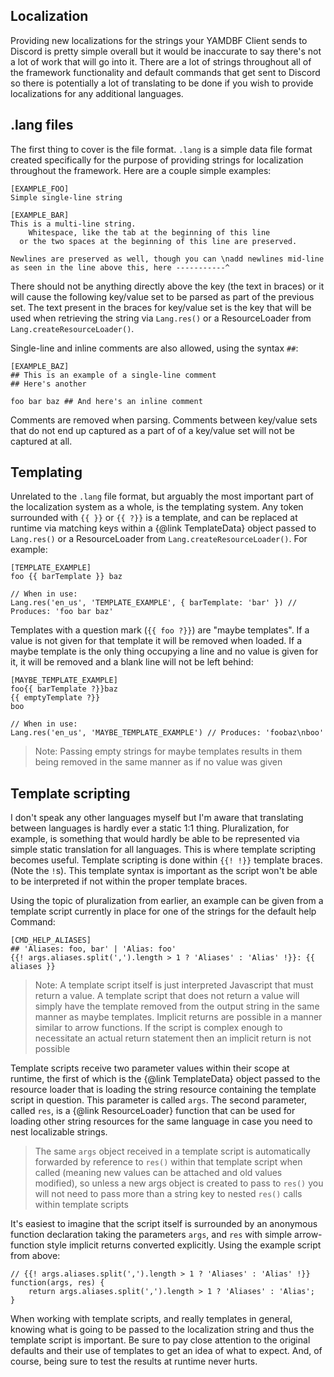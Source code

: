 ## Localization
Providing new localizations for the strings your YAMDBF Client sends to Discord is pretty simple overall
but it would be inaccurate to say there's not a lot of work that will go into it. There are a lot of strings
throughout all of the framework functionality and default commands that get sent to Discord so there is
potentially a lot of translating to be done if you wish to provide localizations for any additional languages.

## .lang files
The first thing to cover is the file format. `.lang` is a simple data file format created specifically for
the purpose of providing strings for localization throughout the framework. Here are a couple
simple examples:
```
[EXAMPLE_FOO]
Simple single-line string

[EXAMPLE_BAR]
This is a multi-line string.
	Whitespace, like the tab at the beginning of this line
  or the two spaces at the beginning of this line are preserved.

Newlines are preserved as well, though you can \nadd newlines mid-line
as seen in the line above this, here -----------^
```
There should not be anything directly above the key (the text in braces) or it will cause the following
key/value set to be parsed as part of the previous set. The text present in the braces for key/value
set is the key that will be used when retrieving the string via `Lang.res()` or a ResourceLoader from
`Lang.createResourceLoader()`.

Single-line and inline comments are also allowed, using the syntax `##`:
```
[EXAMPLE_BAZ]
## This is an example of a single-line comment
## Here's another

foo bar baz ## And here's an inline comment
```
Comments are removed when parsing. Comments between key/value sets that do not end up captured as a part of
of a key/value set will not be captured at all.

## Templating
Unrelated to the `.lang` file format, but arguably the most important part of the localization system as a whole,
is the templating system. Any token surrounded with `{{ }}` or `{{ ?}}` is a template, and can be replaced at runtime
via matching keys within a {@link TemplateData} object passed to `Lang.res()` or a ResourceLoader from
`Lang.createResourceLoader()`. For example:
```
[TEMPLATE_EXAMPLE]
foo {{ barTemplate }} baz

// When in use:
Lang.res('en_us', 'TEMPLATE_EXAMPLE', { barTemplate: 'bar' }) // Produces: 'foo bar baz'
```
Templates with a question mark (`{{ foo ?}}`) are "maybe templates". If a value is not given for that template it will
be removed when loaded. If a maybe template is the only thing occupying a line and no value is given for it, it will be
removed and a blank line will not be left behind:
```
[MAYBE_TEMPLATE_EXAMPLE]
foo{{ barTemplate ?}}baz
{{ emptyTemplate ?}}
boo

// When in use:
Lang.res('en_us', 'MAYBE_TEMPLATE_EXAMPLE') // Produces: 'foobaz\nboo'
```
>Note: Passing empty strings for maybe templates results in them being removed in the same manner as if no value was given

## Template scripting
I don't speak any other languages myself but I'm aware that translating between languages is hardly ever a static 1:1 thing.
Pluralization, for example, is something that would hardly be able to be represented via simple static translation for all
languages. This is where template scripting becomes useful. Template scripting is done within `{{! !}}` template braces.
(Note the `!`s). This template syntax is important as the script won't be able to be interpreted if not within the proper
template braces.


Using the topic of pluralization from earlier, an example can be given from a template script currently in place for one of
the strings for the default help Command:
```
[CMD_HELP_ALIASES]
## 'Aliases: foo, bar' | 'Alias: foo'
{{! args.aliases.split(',').length > 1 ? 'Aliases' : 'Alias' !}}: {{ aliases }}
```
>Note: A template script itself is just interpreted Javascript that must return a value. A template script that does not return a
value will simply have the template removed from the output string in the same manner as maybe templates. Implicit returns are
possible in a manner similar to arrow functions. If the script is complex enough to necessitate an actual return statement
then an implicit return is not possible


Template scripts receive two parameter values within their scope at runtime, the first of which is the {@link TemplateData}
object passed to the resource loader that is loading the string resource containing the template script in question. This
parameter is called `args`. The second parameter, called `res`, is a {@link ResourceLoader} function that can be used
for loading other string resources for the same language in case you need to nest localizable strings.

>The same `args` object received in a template script is automatically forwarded by reference to `res()` within that template
script when called (meaning new values can be attached and old values modified), so unless a new args object is created to pass
to `res()` you will not need to pass more than a string key to nested `res()` calls within template scripts

It's easiest to imagine that the script itself is surrounded by an anonymous function declaration taking the parameters
`args`, and `res` with simple arrow-function style implicit returns converted explicitly. Using the example script from above:
```
// {{! args.aliases.split(',').length > 1 ? 'Aliases' : 'Alias' !}}
function(args, res) {
	return args.aliases.split(',').length > 1 ? 'Aliases' : 'Alias';
}
```
When working with template scripts, and really templates in general, knowing what is going to be passed to the localization
string and thus the template script is important. Be sure to pay close attention to the original defaults and their use of
templates to get an idea of what to expect. And, of course, being sure to test the results at runtime never hurts.
